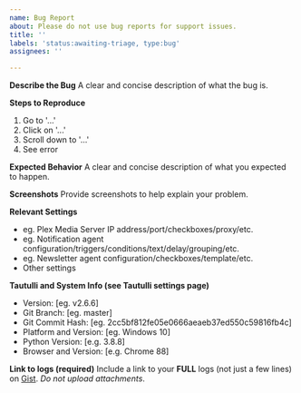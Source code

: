 ```yaml
---
name: Bug Report
about: Please do not use bug reports for support issues.
title: ''
labels: 'status:awaiting-triage, type:bug'
assignees: ''

---
```


<!---
THIS IS NOT THE PLACE TO ASK FOR SUPPORT! Please use [Discord](https://tautulli.com/discord) for support issues.
DO NOT ERASE THE TEMPLATE! Please complete the entire template.
--->

**Describe the Bug**
A clear and concise description of what the bug is.

**Steps to Reproduce**
1. Go to '...'
2. Click on '...'
3. Scroll down to '...'
4. See error

**Expected Behavior**
A clear and concise description of what you expected to happen.

**Screenshots**
Provide screenshots to help explain your problem.

**Relevant Settings**
- eg. Plex Media Server IP address/port/checkboxes/proxy/etc.
- eg. Notification agent configuration/triggers/conditions/text/delay/grouping/etc.
- eg. Newsletter agent configuration/checkboxes/template/etc.
- Other settings

**Tautulli and System Info (see Tautulli settings page)**
- Version: [eg. v2.6.6]
- Git Branch: [eg. master]
- Git Commit Hash: [eg. 2cc5bf812fe05e0666aeaeb37ed550c59816fb4c]
- Platform and Version: [eg. Windows 10]
- Python Version: [e.g. 3.8.8]
- Browser and Version: [e.g. Chrome 88]

**Link to logs (required)**
Include a link to your **FULL** logs (not just a few lines) on [Gist](http://gist.github.com). _Do not upload attachments_.

<!--
Close your issue when it's solved! If you found the solution yourself please comment so that others benefit from it.
-->
